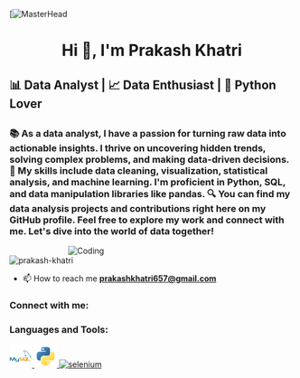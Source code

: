 [![MasterHead](https://cdn.dribbble.com/users/904433/screenshots/3304535/media/52e7fe830132a4d4d6ce7197cb1811c6.gif)

<h1 align="center">Hi 👋, I'm Prakash Khatri</h1>
<h2 align="left">📊 Data Analyst | 📈 Data Enthusiast | 🐍 Python Lover <h2>
<h3>📚 As a data analyst, I have a passion for turning raw data into actionable insights. I thrive on uncovering hidden trends, solving complex problems, and making data-driven decisions. 🔬 My skills include data cleaning, visualization, statistical analysis, and machine learning. I'm proficient in Python, SQL, and data manipulation libraries like pandas. 🔍 You can find my data analysis projects and contributions right here on my GitHub profile. Feel free to explore my work and connect with me. Let's dive into the world of data together!</h3>

  <img align="right" alt="Coding" width="400" src="https://cdn.dribbble.com/users/904433/screenshots/3304535/media/52e7fe830132a4d4d6ce7197cb1811c6.gif">

<p align="left"> <img src="https://komarev.com/ghpvc/?username=prakash-khatri&label=Profile%20views&color=ff0000&style=flat-square" alt="prakash-khatri" /> </p>

- 📫 How to reach me **prakashkhatri657@gmail.com**

<h3 align="left">Connect with me:</h3>
<p align="left">
</p>

<h3 align="left">Languages and Tools:</h3>
<p align="left"> <a href="https://www.mysql.com/" target="_blank" rel="noreferrer"> <img src="https://raw.githubusercontent.com/devicons/devicon/master/icons/mysql/mysql-original-wordmark.svg" alt="mysql" width="40" height="40"/> </a> <a href="https://www.python.org" target="_blank" rel="noreferrer"> <img src="https://raw.githubusercontent.com/devicons/devicon/master/icons/python/python-original.svg" alt="python" width="40" height="40"/> </a> <a href="https://www.selenium.dev" target="_blank" rel="noreferrer"> <img src="https://raw.githubusercontent.com/detain/svg-logos/780f25886640cef088af994181646db2f6b1a3f8/svg/selenium-logo.svg" alt="selenium" width="40" height="40"/> </a> </p>
